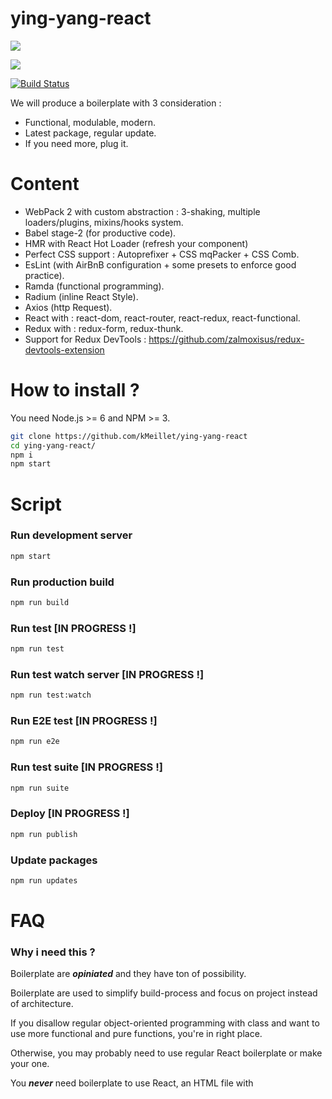 # ying-yang-react

![](http://image.noelshack.com/fichiers/2016/37/1473789222-sucess.jpg)

![](http://image.noelshack.com/fichiers/2016/37/1473789284-screen-1.jpg)

[![Build Status](https://travis-ci.org/kMeillet/ying-yang-react.svg?branch=master)](https://travis-ci.org/kMeillet/ying-yang-react)

We will produce a boilerplate with 3 consideration :

- Functional, modulable, modern.
- Latest package, regular update.
- If you need more, plug it.

# Content

- WebPack 2 with custom abstraction : 3-shaking, multiple loaders/plugins, mixins/hooks system.
- Babel stage-2 (for productive code).
- HMR with React Hot Loader (refresh your component)
- Perfect CSS support : Autoprefixer + CSS mqPacker + CSS Comb.
- EsLint (with AirBnB configuration + some presets to enforce good practice).
- Ramda (functional programming).
- Radium (inline React Style).
- Axios (http Request).
- React with : react-dom, react-router, react-redux, react-functional.
- Redux with : redux-form, redux-thunk.
- Support for Redux DevTools : https://github.com/zalmoxisus/redux-devtools-extension

# How to install ?

You need Node.js >= 6 and NPM >= 3.

```sh
git clone https://github.com/kMeillet/ying-yang-react
cd ying-yang-react/
npm i
npm start
```

# Script

### Run development server

```sh
npm start
```

### Run production build

```sh
npm run build
```

### Run test [IN PROGRESS !]

```sh
npm run test
```

### Run test watch server [IN PROGRESS !]

```sh
npm run test:watch
```

### Run E2E test [IN PROGRESS !]

```sh
npm run e2e
```

### Run test suite [IN PROGRESS !]

```sh
npm run suite
```

### Deploy [IN PROGRESS !]

```sh
npm run publish
```

### Update packages

```sh
npm run updates
```

# FAQ

### Why i need this ?

Boilerplate are ***opiniated*** and they have ton of possibility.

Boilerplate are used to simplify build-process and focus on project instead of architecture.

If you disallow regular object-oriented programming with class and want to use more functional and pure functions, you're in right place.

Otherwise, you may probably need to use regular React boilerplate or make your one.

You ***never*** need boilerplate to use React, an HTML file with <script> tag can do it alone.

### I can't use class and this, what the hell ?

The project follow hard rules to enforce good practice for more functional project :

- 2x indent space.
- Comma-dangle in function arguments and Array / Object literal (if they're split into multiple line).
- Don't use of : arguments, class, delete, events, getter, setter, let, var, loops, statement.
- Avoid mutations.
- No var/let, only const.
- Don't use this.
- Don't use null or undefined.
- Don't use ES6 Proxy. 
- Don't use rest parameters.
- Don't write unused expression.
- Don't use valueOf.
- You can't use "console" object, use external logger.
- Default ES6 import without name permitted for merging component.
- Write component as function, forget React.createClass or React.Component.
- Stateless function please.
- No React string refs.
- Function with new cap without constructor are authorized (like Ramda F()).
- For the rest, we follow AirBnB JavaScript standard + React plugin rules.

Why we need that ?

- Bloated components and poor data structures are easily spotted.
- Laziness is dead, you’re forced to think and put state management where it belongs : in higher level container components.
- You may rarely need binding function (in JSX), we try to use pure function.
- Easy to understand and test.
- Performance (in future).

You can change ESLint configuration in ".eslintrc" file.

### How i can add PropTypes or lifecycle hook ?

With "react-functional", function support lifecycle hook.

Add life cycle methods to stateless functional components, without the class noise.

```js
import { React } from 'react';
import functional from 'react-functional';

const ComponentA = props => (
  <div>{ props.name }</div>
);

ComponentA.shouldComponentUpdate = (props, nextProps) => props.name !== nextProps.name;

export default functional(ComponentA);
```

You may notice we mutate Component A : we authorize mutation to add React lifecycle hook and propTypes/defaultProps.

We can use more pure solution (you can use one of them) :

```js
import { React } from 'react';
import functional from 'react-functional';

const ComponentA = props => (
  <div>{ props.name }</div>
);

const hook = {
  shouldComponentUpdate: (props, nextProps) => props.name !== nextProps.name,
};

export default functional(ComponentA, hook);
```

### New router ?

React Router v4 doc : https://github.com/ReactTraining/react-router/blob/v4/README.md

### Can i use ES7 decorators ?

No, spec. can change and we try to use pure function to prevent context binding.

Decorators are really awesome but we don't need it.

### Can i move to Babel stage-0 ?

Stage-0 can be useful for mass export or if you want latest ECMAScript power.

If you want to change stage, remove the old stage in "package.json" and install new stage.

Then, edit ".babelrc" file.

### Why Ramda ? We have Underscore or Lodash !

Ramda has a more focused goal.

Ramda implement Fantasy Land algebraic data-structure (https://github.com/fantasyland/fantasy-land).

Ramda is designed specifically for a functional programming style, one that makes it easy to create functional pipelines, one that never mutates user data.

Ramda can work with React very well.

Doc : http://ramdajs.com/0.22.1/docs/

### Can i use Immutable.js ?

Yes, with immutable PropTypes, that will be good : https://www.npmjs.com/package/react-immutable-proptypes

### How i can add vendor in my project ?

You can add/remove vendor file in "client/vendor.js".

### How i can change WebPack configuration ?

We use custom abstraction to leverage friction with WebPack.

In "__env__" directory, you can find 2 configuration environment : production or development.

You can make your own environment and use it with WebPack.
 
Builder function return WebPack 2 configuration and use 4 params :

- Base provider (a default WebPack configuration).
- Mixins list.
- Loader list.
- Plugins list.

### Can i make global conf for all environment ?

No, every environment has own configuration with mixins, plugins, loaders and base configuration provider.

### How i can use a new loader ?

List of available loaders :

- Assets (images, fonts, videos, sound)
- Babel
- CSS
- ESLint
- JSON

You can add any loader : install it via npm and write a new loader file in "__env__/providers/loaders" directory with boilerplate :

```js
'use strict';

const ext = [];

const wrapper = {};

const pre = {};

const loader = {};

const post = {};

module.exports = {
  ext,
  wrapper,
  pre,
  loader,
  post,
};
````

As you can see, loaders are plain object with 4 props :
 
- ext : an array of extensions (like .js, .jsx) to target.
- wrapper : wrap provider with custom configuration if needed.
- pre, loader, post : preLoaders, loaders, postLoaders.

### How i can remove/add a WebPack plugin ?

### How i can remove/add mixin ?

Mixin are useful for fast-change on configuration, like enabled devTools or run dev server.

